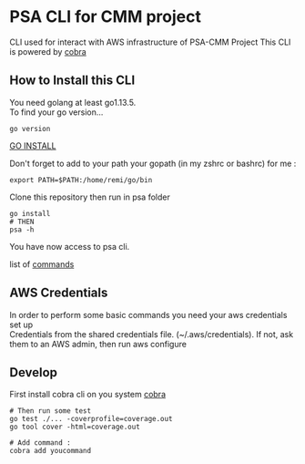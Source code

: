 # PSA CLI for CMM project

CLI used for interact with AWS infrastructure of PSA-CMM Project
This CLI is powered by [cobra](https://github.com/spf13/cobra)  

## How to Install this CLI
You need golang at least go1.13.5.  
To find your go version...  
```
go version
```
[GO INSTALL](https://golang.org/doc/install)  

Don't forget to add to your path your gopath (in my zshrc or bashrc)
for me :
```
export PATH=$PATH:/home/remi/go/bin
```

Clone this repository then run in psa folder
```
go install
# THEN
psa -h
```
You have now access to psa cli.

list of [commands](commands.md)

## AWS Credentials
In order to perform some basic commands you need your aws credentials set up  
Credentials from the shared credentials file. (~/.aws/credentials).
If not, ask them to an AWS admin, then run aws configure

## Develop
First install cobra cli on you system [cobra](https://github.com/spf13/cobra) 
```
# Then run some test
go test ./... -coverprofile=coverage.out
go tool cover -html=coverage.out

# Add command : 
cobra add youcommand
```